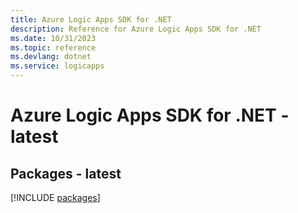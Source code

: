 ```yaml
---
title: Azure Logic Apps SDK for .NET
description: Reference for Azure Logic Apps SDK for .NET
ms.date: 10/31/2023
ms.topic: reference
ms.devlang: dotnet
ms.service: logicapps
---
```

# Azure Logic Apps SDK for .NET - latest
## Packages - latest
[!INCLUDE [packages](logic-apps-index.md)]